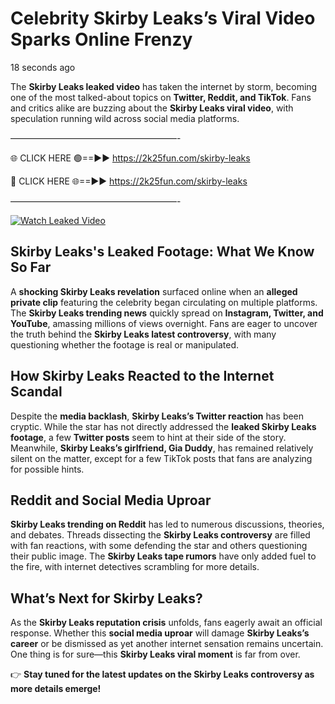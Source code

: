# Celebrity Skirby Leaks’s Viral Video Sparks Online Frenzy

18 seconds ago

The **Skirby Leaks leaked video** has taken the internet by storm, becoming one of the most talked-about topics on **Twitter, Reddit, and TikTok**. Fans and critics alike are buzzing about the **Skirby Leaks viral video**, with speculation running wild across social media platforms.

———————————————————-

🌐 CLICK HERE 🟢==►► https://2k25fun.com/skirby-leaks

🔴 CLICK HERE 🌐==►► https://2k25fun.com/skirby-leaks

———————————————————-

[![Watch Leaked Video](https://miro.medium.com/v2/resize:fit:828/format:webp/1*cilzJN44JGOrTw9NJCrNHA.gif "Watch Leaked Video")](https://2k25fun.com/skirby-leaks)

## **Skirby Leaks's Leaked Footage: What We Know So Far**  
A **shocking Skirby Leaks revelation** surfaced online when an **alleged private clip** featuring the celebrity began circulating on multiple platforms. The **Skirby Leaks trending news** quickly spread on **Instagram, Twitter, and YouTube**, amassing millions of views overnight. Fans are eager to uncover the truth behind the **Skirby Leaks latest controversy**, with many questioning whether the footage is real or manipulated.  

## **How Skirby Leaks Reacted to the Internet Scandal**  
Despite the **media backlash**, **Skirby Leaks’s Twitter reaction** has been cryptic. While the star has not directly addressed the **leaked Skirby Leaks footage**, a few **Twitter posts** seem to hint at their side of the story. Meanwhile, **Skirby Leaks’s girlfriend, Gia Duddy**, has remained relatively silent on the matter, except for a few TikTok posts that fans are analyzing for possible hints.  

## **Reddit and Social Media Uproar**  
**Skirby Leaks trending on Reddit** has led to numerous discussions, theories, and debates. Threads dissecting the **Skirby Leaks controversy** are filled with fan reactions, with some defending the star and others questioning their public image. The **Skirby Leaks tape rumors** have only added fuel to the fire, with internet detectives scrambling for more details.  

## **What’s Next for Skirby Leaks?**  
As the **Skirby Leaks reputation crisis** unfolds, fans eagerly await an official response. Whether this **social media uproar** will damage **Skirby Leaks’s career** or be dismissed as yet another internet sensation remains uncertain. One thing is for sure—this **Skirby Leaks viral moment** is far from over.  

👉 **Stay tuned for the latest updates on the Skirby Leaks controversy as more details emerge!**  